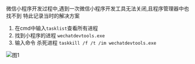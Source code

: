 微信小程序开发过程中,遇到一次微信小程序开发工具无法关闭,且程序管理器中也找不到
特此记录当时的解决方案

1. 在cmd中输入` tasklist `查看所有进程
2. 找到小程序的进程 `wechatdevtools.exe`
3. 输入命令 杀死进程 `taskkill /f /t /im wechatdevtools.exe`

![图1](C:\Coding\diary\728e1ccf4760915902fde55348de56f.png)